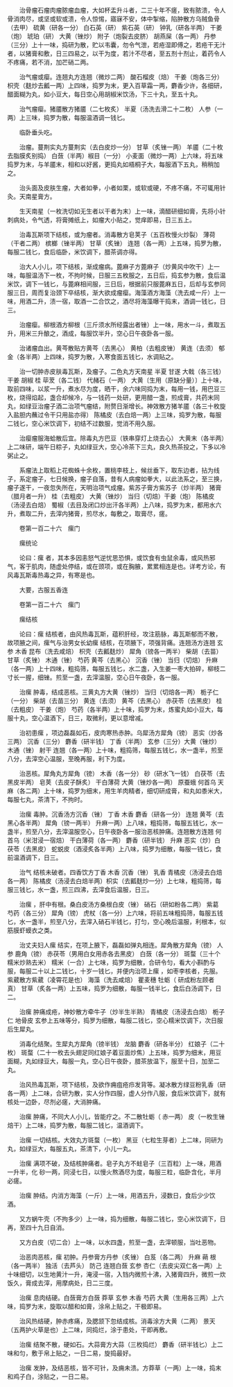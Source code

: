 <!-- { "loadSidebar": true } -->
　　治骨瘤石瘤肉瘤脓瘤血瘤，大如杯盂升斗者，二三十年不瘥，致有脓溃，令人骨消肉尽，或坚或软或溃，令人惊惕，寤寐不安，体中掣缩，陷肿散方乌贼鱼骨（去甲） 硫黄（研各一分） 白石英（研） 紫石英（研） 钟乳（研各半两） 干姜（炮） 琥珀（研） 大黄（锉炒） 附子（炮裂去皮脐） 胡燕屎（各一两） 丹参（三分）上十一味，捣研为散，贮以韦囊，勿令气泄，若疮湿即傅之，若疮干无汁者，以猪膏和敷，日三四易之，以干为度，若汁不尽者，至五剂十剂止，着药令人不疼痛，若不消，加芒硝二两。

　　治气瘤或瘿。连翘丸方连翘（微炒二两） 酸石榴皮（焙） 干姜（炮各三分） 枳壳（麸炒去瓤一两）上四味，捣罗为末，更入百草霜一两，麝香少许，各细研，醋面糊为丸，如小豆大，每日空心用胡椒米饮汤，下三十丸，至五十丸。

　　治气瘤瘿。猪靥散方猪靥（二七枚炙） 半夏（汤洗去滑二十二枚） 人参（一两）上三味，捣罗为散，每服温酒调一钱匕。

　　临卧垂头吃。

　　治瘤。蔓荆实丸方蔓荆实（去白皮炒一分） 甘草（炙锉一两） 羊靥（二十枚去脂膜炙别捣） 白蔹（半两）椒目（一分） 小麦面（微炒一两）上六味，将五味捣罗为末，与羊靥末，相和以好酱，更捣丸如梧桐子大，每服酒下五丸，稍稍加之。

　　治头面及皮肤生瘤，大者如拳，小者如栗，或软或硬，不疼不痛，不可辄用针灸。天南星膏方。

　　生天南星（一枚洗切如无生者以干者为末）上一味，滴醋研细如膏，先将小针刺病处，令气透，将膏摊纸上，如瘤大小贴之，觉痒即易，日三五上。

　　治毒瓦斯项下结核，或为瘤者。消毒散方皂荚子（五百枚慢火炒裂） 薄荷（干者二两） 槟榔（锉半两） 甘草（炙锉） 连翘（各一两）上五味，捣罗为散，每服二钱匕，食后临卧，米饮调下，腊茶调亦得。

　　治大人小儿，项下结核，渐成瘤病。蓖麻子方蓖麻子（炒黄风中吹干）上一味，每服温汤下一枚，不拘时候，日服三五枚服之，五日后，捣玄参为散，食后温米饮，调下一钱匕，与蓖麻相间服，三日后，根据前只服蓖麻五日，后却与玄参同服三日，周而复治颈下卒结核，渐大欲成瘤瘿。海藻酒方海藻（洗去咸一斤）上一味，用酒二升，渍一宿，取酒一二合饮之，酒尽将海藻曝干捣末，酒调一钱匕，日三。

　　治瘤瘿。柳根酒方柳根（三斤须水所经露出者锉）上一味，用水一斗，煮取五升，用米三升酿之，酒成，每服饮半升，空心日午夜卧各一服。

　　治诸瘤血出。黄芩散贴方黄芩（去黑心） 黄柏（去粗皮锉） 黄连（去须） 郁金（各半两）上四味，捣罗为散，入寒食面五钱匕，水调贴之。

　　治一切肿赤皮肤毒瓦斯，及瘤子。二色丸方天南星 半夏 甘遂 大戟（各三钱） 干姜 胡椒 桂 荜茇（各二钱） 代赭石（一两） 大黄〔生用（原缺分量）〕上十味，取前四味，以浆一升，煮水尽为度，晒干，余六味同捣为末，每用一钱，用巴豆三枚，烧得焰起，盏合却候冷，与一钱药一处研，更用醋一盏，煎成膏，共药末同丸，如绿豆治瘤子酒二治项气瘤结，附赘日渐增长。神效散方猪羊靥（各三十枚旋入盐胆内蘸过令干只用盐亦得） 陈橘皮（去白焙一两）上三味，捣罗为散，每服二钱匕，空心米饮调下，初结不过数服，觉消不用久服。

　　治瘿瘤服海蛤散后宜。除毒丸方巴豆（铁串穿灯上烧去心） 大黄末（各半两）上二味研，端午日粽子，丸如绿豆大，空心冷茶下三丸，良久热茶投之，下多以冷粥止之。

　　系瘤法上取稻上花蜘蛛十余枚，置桃李枝上，候丝垂下，取东边者，拈为线子，系定瘤子，七日候换，瘤子自落，昔有人病瘤如拳大，以此法系之，至三换，瘤子遂干，一夜忽失所在，天明治项气成瘤。紫苏子膏方紫苏子（炒半两） 猪膏（腊月者一升） 桂（去粗皮） 大黄（锉炒） 当归（切焙）干姜（炮） 陈橘皮（汤浸去白焙） 蜀椒（去目及闭口炒出汗各半两）上八味，捣罗为末，都用水六升，煮取二升，去滓内猪膏，煎尽水，每敷之，取膏尽，瘥。

　　卷第一百二十六　瘰门

　　瘰统论

　　论曰：瘰 者，其本多因恚怒气逆忧思恐惧，或饮食有虫鼠余毒，或风热邪气，客于肌肉，随虚处停结，或在颈项，或在胸腋，累累相连是也。详考方论，有风毒瓦斯毒热毒之异，有寒是也。

　　大要，古服五香连

　　卷第一百二十六　瘰门

　　瘰结核

　　论曰：瘰 结核者，由风热毒瓦斯，蕴积肝经，攻注筋脉，毒瓦斯郁而不散，故项腋之间，瘰气与治男女长幼瘰 结核，在项腋下，项强背痛。连翘汤方连翘 玄参 木香 昆布（洗去咸焙） 枳壳（去瓤麸炒） 犀角（镑各一两半） 柴胡（去苗）甘草（炙锉） 木通（锉） 芍药 黄芩（去黑心） 沉香（锉） 当归（切焙） 升麻（各一两）上十四味，粗捣筛，每服五钱匕，水二盏，入生姜一枣大拍碎，柳枝二寸长一握，细锉。煎至一盏，去滓温服，空心日午夜卧，各一服。

　　治瘰 肿毒，结成恶核。三黄丸方大黄（锉炒） 当归（切焙各一两） 栀子仁（一分） 柴胡（去苗三分） 黄连（去须） 黄芩（去黑心） 赤茯苓（去黑皮） 桂（去粗皮） 干姜（炮） 芍药（各半两）上十味，捣罗为末，炼蜜丸如小豆大，每服十丸，空心温酒下，日三，取微利，更以意增减。

　　治初患瘰 ，项边磊磊如石，皮肉寒热赤肿。乌犀汤方犀角（镑） 恶实（炒各三两） 沉香（三分） 麝香（研半钱） 丁香（半两） 玄参（三分）大黄（锉炒） 木通（锉） 射干 连翘（各一两）上十味，粗捣筛，每服五钱匕，水一盏半，煎至八分，去滓空心温服，至晚再服，利下为度。

　　治恶核。犀角丸方犀角（镑） 木香（各一分） 砂（研水飞一钱） 白茯苓（去黑皮半两） 皂荚（去皮子酥炙） 干白薄荷 大黄（锉炒各一两） 原蚕蛾 何首乌 天麻（各二两）上十味，捣罗为细末，用生羊肉精者，细切研成膏，和丸如黍米大，每服七丸，茶清下，不拘时。

　　治瘰 毒肿。沉香汤方沉香（锉） 丁香 木香 麝香（研各一分） 连翘 黄芩（去黑心各半两） 犀角（镑一两半） 升麻一两）上八味，粗捣筛，每服五钱匕，水一盏半，煎至八分，去滓温服空心，日午夜卧各一服治恶核肿痛。连翘散方连翘 何首乌（米泔浸一宿焙） 干白薄荷（各一两） 麝香（研半钱） 升麻 恶实（炒）白茯苓（去黑皮） 蛇蜕皮（酒浸炙各半两）上八味，捣罗为细散，每服一钱匕，食前温酒调下，日三。

　　治气 结核未破者。四香饮方丁香 木香 沉香（锉） 乳香 青橘皮（汤浸去白焙各一两） 陈橘皮（汤浸去白焙半两）枳实（去瓤麸炒一分）上七味，粗捣筛，每服三钱匕，水一盏，煎三四沸，去滓食后温服，日三。

　　治瘰 ，肝中有根。桑白皮汤方桑根白皮（锉） 硝石（研如粉各二两） 紫葛 芍药（各三分） 犀角（镑） 虎杖（各一分）上六味，将前五味粗捣筛，每服五钱匕，水一盏半，煎至八分，去滓入硝石半钱匕，打匀，空心晚后温服，利根本，似筋膜虾蟆衣之类。

　　治丈夫妇人瘰 结实，在项上腋下，磊磊如弹丸相连。犀角散方犀角（镑） 人参 鹿角（镑） 赤茯苓（男用白女用赤各去黑皮） 白蔹（各一分） 斑蝥（三十个糯米炒熟去米） 糯米（一合）上七味，捣罗为细散，合研令匀，看大小斟酌与服，每服二十以上二钱匕，十岁一钱匕，并便内治项上瘰 ，如枣李核者，先服。紫葳散方紫葳（凌霄花是也） 海藻（洗去咸焙） 瞿麦穗 牡蛎（ 研成粉左顾者真） 甘草（炙各一两）上五味，捣罗为细散，每服一钱半匕，食后白汤调下，日二。

　　治瘰 肿痛成疮，神妙散方牵牛子（炒半生半熟） 青橘皮（汤浸去白焙） 栀子仁 地骨皮 玄参上五味等分，捣罗为细散，每服二钱匕，空心糯米饮调下，次日服后生犀丸。

　　消毒化结聚。生犀丸方犀角（镑半钱） 龙脑 麝香（研各半分） 红娘子（二十枚） 斑蝥（二十一枚去头翅足同红娘子着豆面炒焦）上五味，捣罗为细末，用豆面糊，丸如绿豆大，每服一丸，空心日午夜卧，腊茶放温下，服至十日，加至二丸。

　　治风热毒瓦斯，项下结核，及欲作痈疽疮疖发背等。凝冰散方绿豆粉乳香（研各一两）上二味，合研为散，实人分作四服，虚人分作八服，食后米饮调下，就有核处一边卧，尽剂必瘥，大消肿痛。

　　治瘰 肿痛，不同大人小儿，皆能疗之。不二散牡蛎（ 赤一两） 皮（一枚生锉焙干）上二味，捣罗为散，每服二钱匕，温酒调下。

　　治瘰 一切结核。大效丸方斑蝥（一枚） 黑豆（七粒生芽者）上二味，同研为丸，如绿豆大，每服五丸，茶清下，小儿一丸。

　　治瘰 满项不破，及结核肿痛者。皂子丸方不蛀皂子（三百粒）上一味，用酒一升半，化 砂一两，同浸七日，以慢火熬酒尽为度，每服三粒，临卧含化，半月必瘥。

　　治瘰 肿结。内消方海藻（一斤）上一味，用酒五升，浸数日，食后少少饮酒。

　　又方蜗牛壳（不拘多少）上一味，捣为细散，每服二钱匕，空心米饮调下，日再，至四十九日自消。

　　又方白皮（切二合）上一味，以水四盏，煎至一盏，去滓顿服，当吐恶物。

　　治恶肉恶核，瘰 初肿。丹参膏方丹参（炙锉） 白芨（各二两） 升麻 蒴 根（各一两半） 独活（去芦头） 防己 连翘白蔹 玄参 杏仁（去皮尖双仁各一两）上十味细切，以生地黄汁一升，淹浸一宿，入铛内微煎十沸，入猪膏四升，微煎一炊饭久，膏成去滓，用摩病处，日二三度。

　　治瘰 息肉结硬。白蔹膏方白蔹 莽草 玄参 木香 芍药 大黄（生用各三两）上六味，捣罗为末，旋取以醋和如膏，涂帛上贴之，干极即易。

　　治风热结硬，肿赤疼痛，及腮颔下忽结成核。消毒涂方大黄（二两） 景天（五两护火草是也）上二味，同捣烂，涂于患处，干即再敷。

　　治瘰 结聚不散，硬如石。大蒜膏方大蒜（三枚捣烂） 麝香（研半钱匕）上二味和匀，敷于帛上贴之，一日二易，旋捣最好。

　　治瘰 发肿，及结恶核，皆不可针，及痈未溃。方莽草（一两）上一味，捣末和鸡子白，涂贴之，一日二易。

